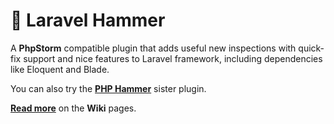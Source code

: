 # 🔨︎ Laravel Hammer

A **PhpStorm** compatible plugin that adds useful new inspections with quick-fix support and nice features to Laravel framework,
including dependencies like Eloquent and Blade.

You can also try the [**PHP Hammer**](https://plugins.jetbrains.com/plugin/19515--php-hammer/) sister plugin.

[**Read more**](https://github.com/hammer-tools/laravel-hammer/wiki) on the **Wiki** pages.
